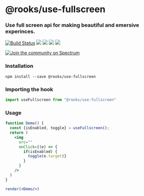 # @rooks/use-fullscreen

### Use full screen api for making beautiful and emersive experinces.

[![Build Status](https://travis-ci.org/imbhargav5/rooks.svg?branch=master)](https://travis-ci.org/imbhargav5/rooks) ![](https://img.shields.io/npm/v/@rooks/use-fullscreen/latest.svg) ![](https://img.shields.io/npm/l/@rooks/use-fullscreen.svg) ![](https://img.shields.io/bundlephobia/min/@rooks/use-fullscreen.svg) ![](https://img.shields.io/david/imbhargav5/rooks.svg?path=packages%2Ffullscreen)

<a href="https://spectrum.chat/rooks"><img src="https://withspectrum.github.io/badge/badge.svg" alt="Join the community on Spectrum"/></a>

### Installation

```
npm install --save @rooks/use-fullscreen
```

### Importing the hook

```javascript
import useFullscreen from "@rooks/use-fullscreen"
```

### Usage

```jsx
function Demo() {
  const {isEnabled, toggle} = useFullscreen();
  return (    
    <img
      src=""
      onClick={(e) => {
        if(isEnabled) {          
          toggle(e.target)}
        }
      } 
    />
  )
}

render(<Demo/>)
```
